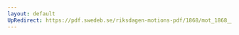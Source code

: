 ```yaml
---
layout: default
UpRedirect: https://pdf.swedeb.se/riksdagen-motions-pdf/1868/mot_1868__ak__00161/mot_1868__ak__00161_009.pdf
---
```

